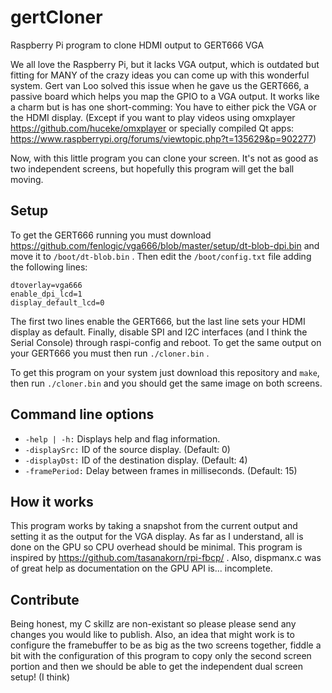 # gertCloner
Raspberry Pi program to clone HDMI output to GERT666 VGA

We all love the Raspberry Pi, but it lacks VGA output, which is outdated but fitting for MANY of the
crazy ideas you can come up with this wonderful system. Gert van Loo solved this issue when he gave
us the GERT666, a passive board which helps you map the GPIO to a VGA output. It works like a charm
but is has one short-comming: You have to either pick the VGA or the HDMI display. (Except if you
want to play videos using omxplayer https://github.com/huceke/omxplayer
or specially compiled Qt apps: https://www.raspberrypi.org/forums/viewtopic.php?t=135629&p=902277)

Now, with this little program you can clone your screen. It's not as good as two independent screens,
but hopefully this program will get the ball moving.

## Setup

To get the GERT666 running you must download https://github.com/fenlogic/vga666/blob/master/setup/dt-blob-dpi.bin
and move it to ```/boot/dt-blob.bin``` . Then edit the ```/boot/config.txt``` file adding the following lines:

```
dtoverlay=vga666
enable_dpi_lcd=1
display_default_lcd=0
```

The first two lines enable the GERT666, but the last line sets your HDMI display as default.
Finally, disable SPI and I2C interfaces (and I think the Serial Console) through raspi-config and reboot.
To get the same output on your GERT666 you must then run ```./cloner.bin``` .

To get this program on your system just download this repository and ```make```, then run ```./cloner.bin```
and you should get the same image on both screens.

## Command line options
* `-help | -h:` Displays help and flag information.
* `-displaySrc:` ID of the source display. (Default: 0)
* `-displayDst:` ID of the destination display. (Default: 4)
* `-framePeriod:` Delay between frames in milliseconds. (Default: 15)

## How it works

This program works by taking a snapshot from the current output and setting it as the output for the
VGA display. As far as I understand, all is done on the GPU so CPU overhead should be minimal. This
program is inspired by https://github.com/tasanakorn/rpi-fbcp/ . Also, dispmanx.c was of great help
as documentation on the GPU API is... incomplete.

## Contribute

Being honest, my C skillz are non-existant so please please send any changes you would like to publish.
Also, an idea that might work is to configure the framebuffer to be as big as the two screens together,
fiddle a bit with the configuration of this program to copy only the second screen portion and then
we should be able to get the independent dual screen setup! (I think)
